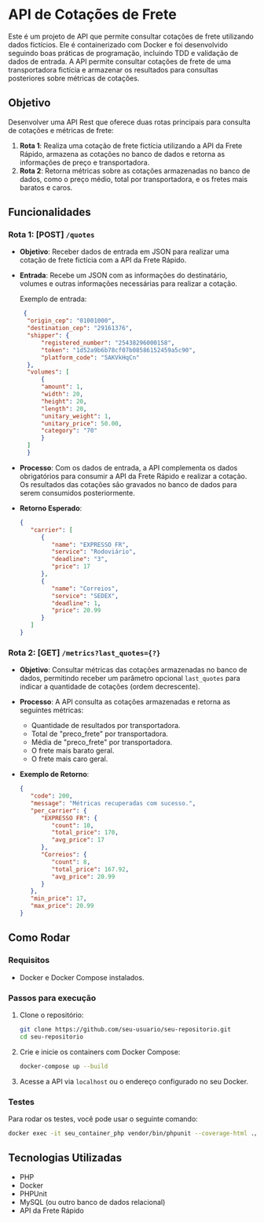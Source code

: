 
# API de Cotações de Frete

Este é um projeto de API que permite consultar cotações de frete utilizando dados fictícios. Ele é containerizado com Docker e foi desenvolvido seguindo boas práticas de programação, incluindo TDD e validação de dados de entrada. A API permite consultar cotações de frete de uma transportadora fictícia e armazenar os resultados para consultas posteriores sobre métricas de cotações.

## Objetivo

Desenvolver uma API Rest que oferece duas rotas principais para consulta de cotações e métricas de frete:

1. **Rota 1**: Realiza uma cotação de frete fictícia utilizando a API da Frete Rápido, armazena as cotações no banco de dados e retorna as informações de preço e transportadora.
2. **Rota 2**: Retorna métricas sobre as cotações armazenadas no banco de dados, como o preço médio, total por transportadora, e os fretes mais baratos e caros.

## Funcionalidades

### Rota 1: [POST] `/quotes`

- **Objetivo**: Receber dados de entrada em JSON para realizar uma cotação de frete fictícia com a API da Frete Rápido.
- **Entrada**: Recebe um JSON com as informações do destinatário, volumes e outras informações necessárias para realizar a cotação.
  
  Exemplo de entrada:

  ```json
   {
    "origin_cep": "01001000",
    "destination_cep": "29161376",
    "shipper": {
        "registered_number": "25438296000158",
        "token": "1d52a9b6b78cf07b08586152459a5c90",
        "platform_code": "5AKVkHqCn"
    },
    "volumes": [
        {
        "amount": 1,
        "width": 20,
        "height": 20,
        "length": 20,
        "unitary_weight": 1,
        "unitary_price": 50.00,
        "category": "70"
        }
    ]
    }

  ```

- **Processo**: Com os dados de entrada, a API complementa os dados obrigatórios para consumir a API da Frete Rápido e realizar a cotação. Os resultados das cotações são gravados no banco de dados para serem consumidos posteriormente.

- **Retorno Esperado**:

  ```json
  {
     "carrier": [
        {
           "name": "EXPRESSO FR",
           "service": "Rodoviário",
           "deadline": "3",
           "price": 17
        },
        {
           "name": "Correios",
           "service": "SEDEX",
           "deadline": 1,
           "price": 20.99
        }
     ]
  }
  ```

### Rota 2: [GET] `/metrics?last_quotes={?}`

- **Objetivo**: Consultar métricas das cotações armazenadas no banco de dados, permitindo receber um parâmetro opcional `last_quotes` para indicar a quantidade de cotações (ordem decrescente).
- **Processo**: A API consulta as cotações armazenadas e retorna as seguintes métricas:
  - Quantidade de resultados por transportadora.
  - Total de "preco_frete" por transportadora.
  - Média de "preco_frete" por transportadora.
  - O frete mais barato geral.
  - O frete mais caro geral.

- **Exemplo de Retorno**:

  ```json
  {
     "code": 200,
     "message": "Métricas recuperadas com sucesso.",
     "per_carrier": {
        "EXPRESSO FR": {
           "count": 10,
           "total_price": 170,
           "avg_price": 17
        },
        "Correios": {
           "count": 8,
           "total_price": 167.92,
           "avg_price": 20.99
        }
     },
     "min_price": 17,
     "max_price": 20.99
  }
  ```

## Como Rodar

### Requisitos

- Docker e Docker Compose instalados.

### Passos para execução

1. Clone o repositório:
   ```bash
   git clone https://github.com/seu-usuario/seu-repositorio.git
   cd seu-repositorio
   ```

2. Crie e inicie os containers com Docker Compose:
   ```bash
   docker-compose up --build
   ```

3. Acesse a API via `localhost` ou o endereço configurado no seu Docker.

### Testes

Para rodar os testes, você pode usar o seguinte comando:

```bash
docker exec -it seu_container_php vendor/bin/phpunit --coverage-html ./build/coverage
```

## Tecnologias Utilizadas

- PHP
- Docker
- PHPUnit
- MySQL (ou outro banco de dados relacional)
- API da Frete Rápido
